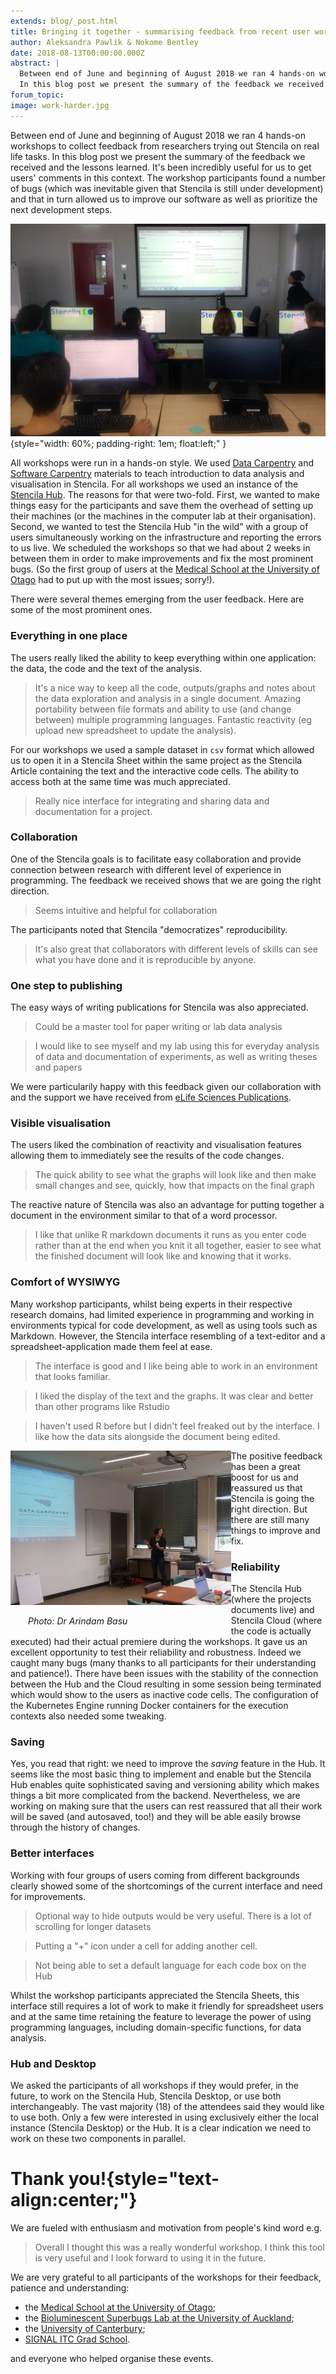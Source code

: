 ```yaml
---
extends: blog/_post.html
title: Bringing it together - summarising feedback from recent user workshops
author: Aleksandra Pawlik & Nokome Bentley
date: 2018-08-13T00:00:00.000Z
abstract: |
  Between end of June and beginning of August 2018 we ran 4 hands-on workshops to collect feedback from researchers trying out Stencila on real life tasks.
  In this blog post we present the summary of the feedback we received and the lessons learned.
forum_topic:
image: work-harder.jpg
---
```


Between end of June and beginning of August 2018 we ran 4 hands-on workshops to collect feedback from researchers trying out Stencila on real life tasks. In this blog post
we present the summary of the feedback we received and the lessons learned. It's been incredibly useful for us to get users' comments in this context. The workshop participants found a number of bugs (which was inevitable given that Stencila is still under development) and that in turn allowed us to improve our software as well as prioritize the next development steps.

![Workshop at the University of Otago](uotago-workshop.jpg){style="width: 60%; padding-right: 1em; float:left;" }

All workshops were run in a hands-on style. We used [Data Carpentry](https://datacarpentry.org/) and [Software Carpentry](https://software-carpentry.org/) materials
to teach introduction to data analysis and visualisation in Stencila. For all workshops we used an instance of the [Stencila Hub](https://github.com/stencila/hub). The reasons for that were two-fold. First, we wanted to make things easy for the participants and save them the overhead of setting up their machines (or the machines
in the computer lab at their organisation). Second, we wanted to test the Stencila Hub "in the wild" with a group of users simultaneously working on the infrastructure
and reporting the errors to us live. We scheduled the workshops so that we had about 2 weeks in between them in order to make improvements and fix the most
prominent bugs. (So the first group of users at the [Medical School at the University of Otago](https://stenci.la/blog/2018-07-02-workshop-otago-university) had to put up with the most issues; sorry!).

There were several themes emerging from the user feedback. Here are some of the most prominent ones.

### Everything in one place

The users really liked the ability to keep everything within one application: the data, the code and the text of the analysis.

> It's a nice way to keep all the code, outputs/graphs and notes about the data exploration and analysis in a single document. Amazing portability between file formats and ability to use (and change between) multiple programming languages. Fantastic reactivity (eg upload new spreadsheet to update the analysis).

For our workshops we used a sample dataset in `csv` format which allowed us to open it in a Stencila Sheet within the same project as the Stencila
Article containing the text and the interactive code cells. The ability to access both at the same time was much appreciated.

> Really nice interface for integrating and sharing data and documentation for a project.

### Collaboration

One of the Stencila goals is to facilitate easy collaboration and provide connection between research with different level of experience in programming. The feedback
we received shows that we are going the right direction.

> Seems intuitive and helpful for collaboration

The participants noted that Stencila "democratizes" reproducibility.

> It's also great that collaborators with different levels of skills can see what you have done and it is reproducible by anyone.

### One step to publishing

The easy ways of writing publications for Stencila was also appreciated.

> Could be a master tool for paper writing or lab data analysis

> I would like to see myself and my lab using this for everyday analysis of data and documentation of experiments, as well as writing theses and papers

We were particularily happy with this feedback given our collaboration with and the support we have received from
[eLife Sciences Publications](https://elifesciences.org/labs/c496b8bb/stencila-an-office-suite-for-reproducible-research).

### Visible visualisation

The users liked the combination of reactivity and visualisation features allowing them to immediately see the results of the code changes.

> The quick ability to see what the graphs will look like and then make small changes and see, quickly, how that impacts on the final graph

The reactive nature of Stencila was also an advantage for putting together a document in the environment similar to that of a word processor.

> I like that unlike R markdown documents it runs as you enter code rather than at the end when you knit it all together, easier to see what the finished document will look like and knowing that it works.

### Comfort of WYSIWYG

Many workshop participants, whilst being experts in their respective research domains, had limited experience in programming and working in environments
typical for code development, as well as using tools such as Markdown. However, the Stencila interface resembling of a text-editor and a spreadsheet-application
made them feel at ease.

> The interface is good and I like being able to work in an environment that looks familiar.

> I liked the display of the text and the graphs. It was clear and better than other programs like Rstudio

> I haven't used R before but I didn't feel freaked out by the interface. I like how the data sits alongside the document being edited.

<div style="width: 70%;  float:left;">

<img src="uc-workshop.jpg" alt="Workshop at the University of Canterbury" title="University of Canterbury workshop" >
<p style="padding-left: 2em;"> <em>Photo: Dr Arindam Basu</em></p>

</div>

The positive feedback has been a great boost for us and reassured us that Stencila is going the right direction. But there are still many things to improve and fix.

### Reliability

The Stencila Hub (where the projects documents live) and Stencila Cloud (where the code is actually executed) had their actual premiere during the workshops. It gave us an excellent opportunity to test their
reliability and robustness. Indeed we caught many bugs (many thanks to all participants for their understanding and patience!). There have been issues with
the stability of the connection between the Hub and the Cloud resulting in some session being terminated which would show to the users as inactive code cells.
The configuration of the Kubernetes Engine running Docker containers for the execution contexts also needed some tweaking.

### Saving

Yes, you read that right: we need to improve the _saving_ feature in the Hub. It seems like the most basic thing to implement and enable but the Stencila Hub
enables quite sophisticated saving and versioning ability which makes things a bit more complicated from the backend. Nevertheless, we are working on
making sure that the users can rest reassured that all their work will be saved (and autosaved, too!) and they will be able easily browse through the history of
changes.

### Better interfaces

Working with four groups of users coming from different backgrounds clearly showed some of the shortcomings of the current interface and need for improvements.

> Optional way to hide outputs would be very useful. There is a lot of scrolling for longer datasets

> Putting a "+" icon under a cell for adding another cell.

> Not being able to set a default language for each code box on the Hub

Whilst the workshop participants appreciated the Stencila Sheets, this interface still requires a lot of work to make it friendly for spreadsheet users and at the
same time retaining the feature to leverage the power of using programming languages, including domain-specific functions, for data analysis.

### Hub and Desktop

We asked the participants of all workshops if they would prefer, in the future, to work on the Stencila Hub, Stencila Desktop, or use both interchangeably. The vast majority (18) of the attendees said they would like to use both. Only a few were interested in using exclusively either the local instance (Stencila Desktop) or the Hub. It is a clear indication we need to work on these two components in parallel.

# Thank you!{style="text-align:center;"}

We are fueled with enthusiasm and motivation from people's kind word e.g.

> Overall I thought this was a really wonderful workshop. I think this tool is very useful and I look forward to using it in the future.

We are very grateful to all participants of the workshops for their feedback, patience and understanding:

- the [Medical School at the University of Otago](https://stenci.la/blog/2018-07-02-workshop-otago-university);
- the [Bioluminescent Superbugs Lab at the University of Auckland](https://stenci.la/blog/2018-07-20-workshop-superbugs/);
- the [University of Canterbury](https://stenci.la/blog/2018-07-uni-canterbury/);
- [SIGNAL ITC Grad School](https://stenci.la/blog/2018-08-signal/).

and everyone who helped organise these events.
